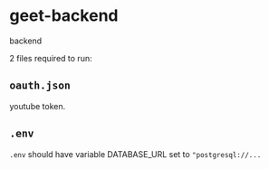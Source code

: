 # geet-backend

backend

2 files required to run:

## `oauth.json`

youtube token.

## `.env`

`.env` should have variable DATABASE_URL set to `"postgresql://...`
